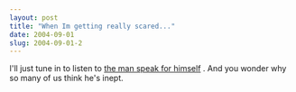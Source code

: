 ```yaml
---
layout: post
title: "When Im getting really scared..."
date: 2004-09-01
slug: 2004-09-01-2
---
```


I&apos;ll just tune in to listen to  [the man speak for himself](http://www.dubyaspeak.com/audio.shtml) .  And you wonder why so many of us think he&apos;s inept. 
